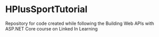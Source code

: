 # HPlusSportTutorial
Repository for code created while following the Building Web APIs with ASP.NET Core course on Linked In Learning
